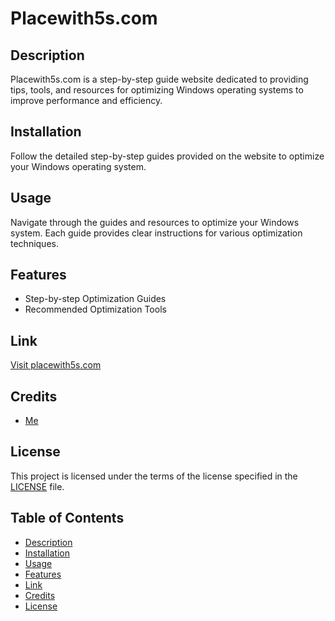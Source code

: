 # Placewith5s.com

## Description

Placewith5s.com is a step-by-step guide website dedicated to providing tips, tools, and resources for optimizing Windows operating systems to improve performance and efficiency.

## Installation

Follow the detailed step-by-step guides provided on the website to optimize your Windows operating system.

## Usage

Navigate through the guides and resources to optimize your Windows system. Each guide provides clear instructions for various optimization techniques.

## Features

- Step-by-step Optimization Guides
- Recommended Optimization Tools

## Link

[Visit placewith5s.com](https://www.placewith5s.com)

## Credits

- [Me](https://github.com/placewith5s)

## License

This project is licensed under the terms of the license specified in the [LICENSE](LICENSE) file.

## Table of Contents

- [Description](#description)
- [Installation](#installation)
- [Usage](#usage)
- [Features](#features)
- [Link](#link)
- [Credits](#credits)
- [License](#license)
